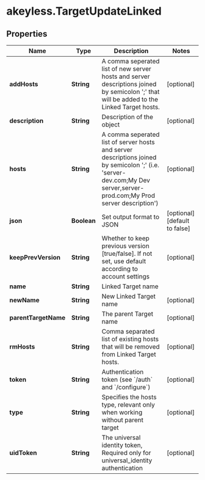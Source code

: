 # akeyless.TargetUpdateLinked

## Properties

Name | Type | Description | Notes
------------ | ------------- | ------------- | -------------
**addHosts** | **String** | A comma seperated list of new server hosts and server descriptions joined by semicolon &#39;;&#39; that will be added to the Linked Target hosts. | [optional] 
**description** | **String** | Description of the object | [optional] 
**hosts** | **String** | A comma seperated list of server hosts and server descriptions joined by semicolon &#39;;&#39; (i.e. &#39;server-dev.com;My Dev server,server-prod.com;My Prod server description&#39;) | [optional] 
**json** | **Boolean** | Set output format to JSON | [optional] [default to false]
**keepPrevVersion** | **String** | Whether to keep previous version [true/false]. If not set, use default according to account settings | [optional] 
**name** | **String** | Linked Target name | 
**newName** | **String** | New Linked Target name | [optional] 
**parentTargetName** | **String** | The parent Target name | [optional] 
**rmHosts** | **String** | Comma separated list of existing hosts that will be removed from Linked Target hosts. | [optional] 
**token** | **String** | Authentication token (see &#x60;/auth&#x60; and &#x60;/configure&#x60;) | [optional] 
**type** | **String** | Specifies the hosts type, relevant only when working without parent target | [optional] 
**uidToken** | **String** | The universal identity token, Required only for universal_identity authentication | [optional] 


